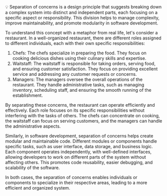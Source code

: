 <aside>
💡 Separation of concerns is a design principle that suggests breaking down a complex system into distinct and independent parts, each focusing on a specific aspect or responsibility. This division helps to manage complexity, improve maintainability, and promote modularity in software development.

To understand this concept with a metaphor from real life, let's consider a restaurant. In a well-organized restaurant, there are different roles assigned to different individuals, each with their own specific responsibilities:

1. Chefs: The chefs specialize in preparing the food. They focus on cooking delicious dishes using their culinary skills and expertise.
2. Waitstaff: The waitstaff is responsible for taking orders, serving food, and ensuring customer satisfaction. They focus on providing excellent service and addressing any customer requests or concerns.
3. Managers: The managers oversee the overall operations of the restaurant. They handle administrative tasks, such as managing inventory, scheduling staff, and ensuring the smooth running of the establishment.

By separating these concerns, the restaurant can operate efficiently and effectively. Each role focuses on its specific responsibilities without interfering with the tasks of others. The chefs can concentrate on cooking, the waitstaff can focus on serving customers, and the managers can handle the administrative aspects.

Similarly, in software development, separation of concerns helps create modular and maintainable code. Different modules or components handle specific tasks, such as user interface, data storage, and business logic. Each component operates independently, with well-defined interfaces, allowing developers to work on different parts of the system without affecting others. This promotes code reusability, easier debugging, and scalability of the software.

In both cases, the separation of concerns enables individuals or components to specialize in their respective areas, leading to a more efficient and organized system.

</aside>